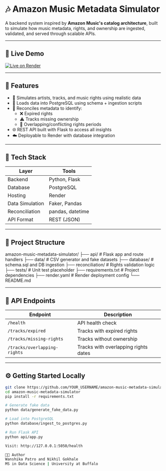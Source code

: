 # 🎶 Amazon Music Metadata Simulator

A backend system inspired by **Amazon Music's catalog architecture**, built to simulate how music metadata, rights, and ownership are ingested, validated, and served through scalable APIs.

---

## 🚀 Live Demo  
[![Live on Render](https://img.shields.io/badge/Live-Render-success?style=flat-square&logo=render)](https://amazon-music-metadata-simulator.onrender.com)

---

## 📌 Features

- 🎼 Simulates artists, tracks, and music rights using realistic data
- 🐘 Loads data into PostgreSQL using schema + ingestion scripts
- 🔎 Reconciles metadata to identify:
  - ❌ Expired rights
  - ⚠️ Tracks missing ownership
  - 🔁 Overlapping/conflicting rights periods
- 🌐 REST API built with Flask to access all insights
- ☁️ Deployable to Render with database integration

---

## 🧠 Tech Stack

| Layer | Tools |
|-------|-------|
| Backend | Python, Flask |
| Database | PostgreSQL |
| Hosting | Render |
| Data Simulation | Faker, Pandas |
| Reconciliation | pandas, datetime |
| API Format | REST (JSON)

---

## 📂 Project Structure

amazon-music-metadata-simulator/ ├── api/ # Flask app and route handlers ├── data/ # CSV generator and fake datasets ├── database/ # schema.sql and DB ingestion ├── reconciliation/ # Rights validation logic ├── tests/ # Unit test placeholder ├── requirements.txt # Project dependencies ├── render.yaml # Render deployment config └── README.md


---

## 🔗 API Endpoints

| Endpoint | Description |
|----------|-------------|
| `/health` | API health check |
| `/tracks/expired` | Tracks with expired rights |
| `/tracks/missing-rights` | Tracks without ownership |
| `/tracks/overlapping-rights` | Tracks with overlapping rights dates |

---

## ⚙️ Getting Started Locally

```bash
git clone https://github.com/YOUR_USERNAME/amazon-music-metadata-simulator.git
cd amazon-music-metadata-simulator
pip install -r requirements.txt

# Generate fake data
python data/generate_fake_data.py

# Load into PostgreSQL
python database/ingest_to_postgres.py

# Run Flask API
python api/app.py

Visit: http://127.0.0.1:5050/health

🧑‍💻 Author
Wanshika Patro and Nikhil Gokhale
MS in Data Science | University at Buffalo

